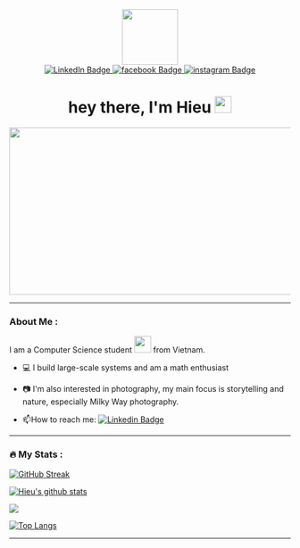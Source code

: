 <div id="header" align="center">
  <img src="https://media.giphy.com/media/M9gbBd9nbDrOTu1Mqx/giphy.gif" width="100"/>
  <div id="badges">
    <a href="https://www.linkedin.com/in/ph1eu/">
      <img src="https://img.shields.io/badge/LinkedIn-blue?style=for-the-badge&logo=linkedin&logoColor=white" alt="LinkedIn Badge"/>
    </a>
    <a href="https://www.facebook.com/profile.php?id=100028830143523">
      <img src="https://img.shields.io/badge/Facebook-informational?style=for-the-badge&logo=facebook&logoColor=white" alt="facebook Badge"/>
    </a>
    <a href="https://www.instagram.com/ph1eu/">
      <img src="https://img.shields.io/badge/Instagram-orange?style=for-the-badge&logo=Instagram&logoColor=white" alt="instagram Badge"/>
    </a>
  </div>
  <h1>
    hey there, I'm Hieu
    <img src="https://media.giphy.com/media/hvRJCLFzcasrR4ia7z/giphy.gif" width="30px"/>
  </h1>
</div>
<div align="center">
  <img src="https://media.giphy.com/media/dWesBcTLavkZuG35MI/giphy.gif" width="600" height="300"/>
</div>

---

### About Me :
I am a Computer Science student <img src="https://media.giphy.com/media/WUlplcMpOCEmTGBtBW/giphy.gif" width="30"> from Vietnam.

- :computer: I build large-scale systems and am a math enthusiast 

- :camera: I'm also interested in photography, my main focus is storytelling and nature, especially Milky Way photography.

- :mailbox:How to reach me: [![Linkedin Badge](https://img.shields.io/badge/-ph1eu-blue?style=flat&logo=Linkedin&logoColor=white)](https://www.linkedin.com/in/ph1eu/)

---


### :fire: My Stats :
[![GitHub Streak](http://github-readme-streak-stats.herokuapp.com?user=ph1eu&theme=dark&background=000000)](https://git.io/streak-stats)

[![Hieu's github stats](https://github-readme-stats.vercel.app/api?username=ph1eu&count_private=true&show_icons=true&theme=dracula&hide_rank=false)](https://github.com/anuraghazra/github-readme-stats)

![](https://api.githubtrends.io/user/svg/Ph1eu/langs?time_range=one_year&loc_metric=changed&theme=dark)

[![Top Langs](https://github-readme-stats.vercel.app/api/top-langs/?username=ph1eu&layout=compact&theme=vision-friendly-dark)](https://github.com/anuraghazra/github-readme-stats)

---

<!-- ### :writing_hand: Blog Posts -->
<!-- BLOG-POST-LIST:START -->
<!-- BLOG-POST-LIST:END -->
